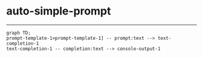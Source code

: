 # auto-simple-prompt
---

```mermaid
graph TD;
prompt-template-1>prompt-template-1] -- prompt:text --> text-completion-1
text-completion-1 -- completion:text --> console-output-1
```